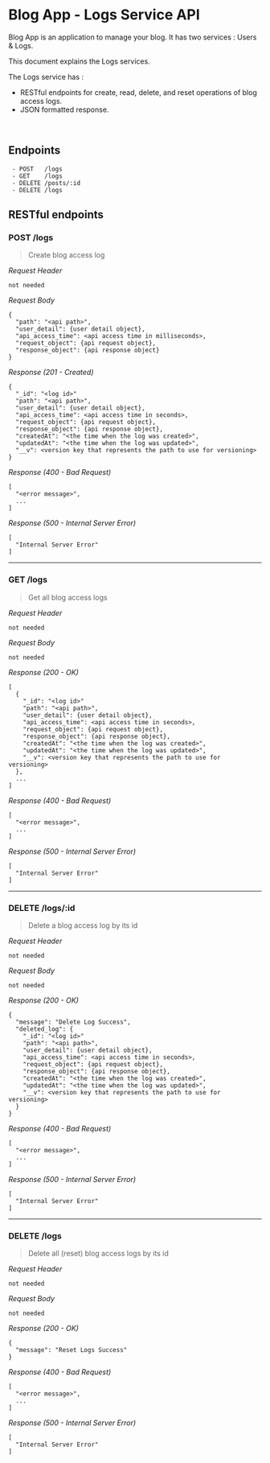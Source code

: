 # Blog App - Logs Service API
Blog App is an application to manage your blog. It has two services : Users & Logs.

This document explains the Logs services.

The Logs service has :

* RESTful endpoints for create, read, delete, and reset operations of blog access logs.
* JSON formatted response.

&nbsp;

## Endpoints
```
 - POST   /logs
 - GET    /logs
 - DELETE /posts/:id
 - DELETE /logs
```

## RESTful endpoints
### POST /logs

> Create blog access log

_Request Header_
```
not needed
```

_Request Body_
```
{
  "path": "<api path>",
  "user_detail": {user detail object},
  "api_access_time": <api access time in milliseconds>,
  "request_object": {api request object},
  "response_object": {api response object}
}
```

_Response (201 - Created)_
```
{
  "_id": "<log id>"
  "path": "<api path>",
  "user_detail": {user detail object},
  "api_access_time": <api access time in seconds>,
  "request_object": {api request object},
  "response_object": {api response object},
  "createdAt": "<the time when the log was created>",
  "updatedAt": "<the time when the log was updated>",
  "__v": <version key that represents the path to use for versioning>
}
```

_Response (400 - Bad Request)_
```
[
  "<error message>",
  ...
]
```

_Response (500 - Internal Server Error)_
```
[
  "Internal Server Error"
]
```
---
### GET /logs

> Get all blog access logs

_Request Header_
```
not needed
```

_Request Body_
```
not needed
```

_Response (200 - OK)_
```
[
  {
    "_id": "<log id>"
    "path": "<api path>",
    "user_detail": {user detail object},
    "api_access_time": <api access time in seconds>,
    "request_object": {api request object},
    "response_object": {api response object},
    "createdAt": "<the time when the log was created>",
    "updatedAt": "<the time when the log was updated>",
    "__v": <version key that represents the path to use for versioning>
  },
  ...
]
```

_Response (400 - Bad Request)_
```
[
  "<error message>",
  ...
]
```

_Response (500 - Internal Server Error)_
```
[
  "Internal Server Error"
]
```
---
### DELETE /logs/:id

> Delete a blog access log by its id

_Request Header_
```
not needed
```

_Request Body_
```
not needed
```

_Response (200 - OK)_
```
{
  "message": "Delete Log Success",
  "deleted_log": {
    "_id": "<log id>"
    "path": "<api path>",
    "user_detail": {user detail object},
    "api_access_time": <api access time in seconds>,
    "request_object": {api request object},
    "response_object": {api response object},
    "createdAt": "<the time when the log was created>",
    "updatedAt": "<the time when the log was updated>",
    "__v": <version key that represents the path to use for versioning>
  }
}
```

_Response (400 - Bad Request)_
```
[
  "<error message>",
  ...
]
```

_Response (500 - Internal Server Error)_
```
[
  "Internal Server Error"
]
```
---
### DELETE /logs

> Delete all (reset) blog access logs by its id

_Request Header_
```
not needed
```

_Request Body_
```
not needed
```

_Response (200 - OK)_
```
{
  "message": "Reset Logs Success"
}
```

_Response (400 - Bad Request)_
```
[
  "<error message>",
  ...
]
```

_Response (500 - Internal Server Error)_
```
[
  "Internal Server Error"
]
```